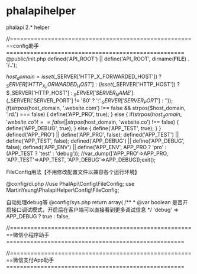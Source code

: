 # phalapihelper
phalapi 2.* helper

//=======================================================config助手====================================================
@public/init.php
defined('API_ROOT') || define('API_ROOT', dirname(__FILE__) . '/..');

$host_domain = isset($_SERVER['HTTP_X_FORWARDED_HOST']) ? $_SERVER['HTTP_X_FORWARDED_HOST'] : (isset($_SERVER['HTTP_HOST']) ? $_SERVER['HTTP_HOST'] : $_SERVER['SERVER_NAME'].($_SERVER['SERVER_PORT'] != '80' ? ':'.$_SERVER['SERVER_PORT'] : ''));
if(strpos($host_domain, '.website.com') !== false && strpos($host_domain, '.rd.') === false) {
    define('APP_PRO', true);
} else {
    if(strpos($host_domain, 'website.co') !== false || strpos($host_domain, 'website.co') !== false) {
        define('APP_DEBUG', true);
    } else {
        define('APP_TEST', true);
    }
}
defined('APP_PRO') || define('APP_PRO', false);
defined('APP_TEST') || define('APP_TEST', false);
defined('APP_DEBUG') || define('APP_DEBUG', false);
defined('APP_ENV') || define('APP_ENV', APP_PRO ? 'pro' : (APP_TEST ? 'test' : 'debug'));
//var_dump(['APP_PRO'=>APP_PRO, 'APP_TEST'=>APP_TEST, 'APP_DEBUG'=>APP_DEBUG]);exit();


FileConfig用法【不用修改配置文件以兼容各个运行环境】

@config/di.php
//use PhalApi\Config\FileConfig;
use MartinYeung\PhalapiHelper\Config\FileConfig;


自动处理debug等
@config/sys.php
return array(
    /**
     * @var boolean 是否开启接口调试模式，开启后在客户端可以直接看到更多调试信息
     */
    'debug' => APP_DEBUG ? true : false,



//=======================================================微信小程序助手====================================================


//=======================================================微信支付App助手====================================================